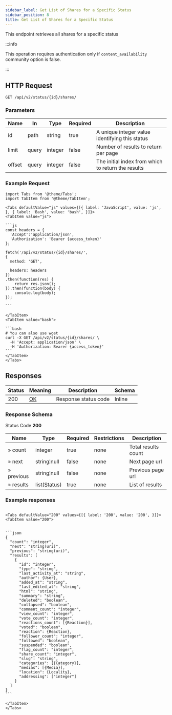 ```yaml
---
sidebar_label: Get List of Shares for a Specific Status
sidebar_position: 8
title: Get List of Shares for a Specific Status
---
```


This endpoint retrieves all shares for a specific status

:::info

This operation requires authentication only if `content_availability` community option is false.

:::

## HTTP Request

`GET /api/v2/status/{id}/shares/`

### Parameters

|Name|In|Type|Required|Description|
|---|---|---|---|---|
|id|path|string|true|A unique integer value identifying this status|
|limit|query|integer|false|Number of results to return per page|
|offset|query|integer|false|The initial index from which to return the results|

### Example Request

````mdx-code-block
import Tabs from '@theme/Tabs';
import TabItem from '@theme/TabItem';

<Tabs defaultValue="js" values={[{ label: 'JavaScript', value: 'js', }, { label: 'Bash', value: 'bash', }]}>
<TabItem value="js">

```js
const headers = {
  'Accept':'application/json',
  'Authorization': 'Bearer {access_token}'
};

fetch('/api/v2/status/{id}/shares/',
{
  method: 'GET',

  headers: headers
})
.then(function(res) {
    return res.json();
}).then(function(body) {
    console.log(body);
});

```

</TabItem>
<TabItem value="bash">

```bash
# You can also use wget
curl -X GET /api/v2/status/{id}/shares/ \
  -H 'Accept: application/json' \
  -H 'Authorization: Bearer {access_token}'
```
</TabItem>
</Tabs>
````

## Responses


| Status | Meaning                                                 | Description | Schema |
|--------|---------------------------------------------------------|-------------|--------|
| 200    | [OK](https://tools.ietf.org/html/rfc7231#section-6.3.1) | Response status code        | Inline |

### Response Schema

Status Code **200**

|Name|Type|Required|Restrictions|Description|
|---|---|---|---|---|
|» count|integer|true|none|Total results count|
|» next|string¦null|false|none|Next page url|
|» previous|string¦null|false|none|Previous page url|
|» results|list([Status](/docs/apireference/v2/schemas/status))|true|none|List of results|

### Example responses


````mdx-code-block

<Tabs defaultValue="200" values={[{ label: '200', value: '200', }]}>
<TabItem value="200">


```json
{
  "count": "integer",
  "next": "string(uri)",
  "previous": "string(uri)",
  "results": [
    {
      "id": "integer",
      "type": "string",
      "last_activity_at": "string",
      "author": {User},
      "added_at": "string",
      "last_edited_at": "string",
      "html": "string",
      "summary": "string",
      "deleted": "boolean",
      "collapsed": "boolean",
      "comment_count": "integer",
      "view_count": "integer",
      "vote_count": "integer",
      "reactions_count": [{Reaction}],
      "voted": "boolean",
      "reaction": {Reaction},
      "follower_count": "integer",
      "followed": "boolean",
      "suspended": "boolean",
      "flag_count": "integer",
      "share_count": "integer",
      "slug": "string",
      "categories": [{Category}],
      "medias": [{Media}],
      "location": {Locality},
      "addressing": ["integer"]
    }
  ]
}
```

</TabItem>
</Tabs>
````




